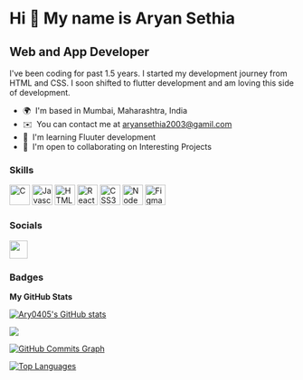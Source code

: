 Hi 👋 My name is Aryan Sethia
=============================

Web and App Developer
--------------------------

I've been coding for past 1.5 years. I started my development journey from HTML and CSS. I soon shifted to flutter development and am loving this side of development.

* 🌍  I'm based in Mumbai, Maharashtra, India
* ✉️  You can contact me at [aryansethia2003@gamil.com](mailto:aryansethia2003@gamil.com)
* 🧠  I'm learning Fluuter development
* 🤝  I'm open to collaborating on Interesting Projects

### Skills

<p align="left">
<a href="https://flutter.dev/?gclid=CjwKCAjwmJeYBhAwEiwAXlg0AaQemQF_GJ-Z0iXfq1H7aTcxC1AO6FXm-7kWUM5VHVmPIpZ5PEdNbxoCmzoQAvD_BwE&gclsrc=aw.ds" target="_blank" rel="noreferrer><img src="https://img.icons8.com/fluency/48/000000/flutter.png" width="36" height="36" alt="Flutter" /></a>
<a href="https://docs.microsoft.com/en-us/cpp/?view=msvc-170" target="_blank" rel="noreferrer"><img src="https://raw.githubusercontent.com/danielcranney/readme-generator/main/public/icons/skills/c-colored.svg" width="36" height="36" alt="C" /></a>
<a href="https://developer.mozilla.org/en-US/docs/Web/JavaScript" target="_blank" rel="noreferrer"><img src="https://raw.githubusercontent.com/danielcranney/readme-generator/main/public/icons/skills/javascript-colored.svg" width="36" height="36" alt="Javascript" /></a>
<a href="https://developer.mozilla.org/en-US/docs/Glossary/HTML5" target="_blank" rel="noreferrer"><img src="https://raw.githubusercontent.com/danielcranney/readme-generator/main/public/icons/skills/html5-colored.svg" width="36" height="36" alt="HTML5" /></a>
<a href="https://reactjs.org/" target="_blank" rel="noreferrer"><img src="https://raw.githubusercontent.com/danielcranney/readme-generator/main/public/icons/skills/react-colored.svg" width="36" height="36" alt="React" /></a>
<a href="https://www.w3.org/TR/CSS/#css" target="_blank" rel="noreferrer"><img src="https://raw.githubusercontent.com/danielcranney/readme-generator/main/public/icons/skills/css3-colored.svg" width="36" height="36" alt="CSS3" /></a>
<a href="https://nodejs.org/en/" target="_blank" rel="noreferrer"><img src="https://raw.githubusercontent.com/danielcranney/readme-generator/main/public/icons/skills/nodejs-colored.svg" width="36" height="36" alt="NodeJS" /></a>
<a href="https://www.figma.com/" target="_blank" rel="noreferrer"><img src="https://raw.githubusercontent.com/danielcranney/readme-generator/main/public/icons/skills/figma-colored.svg" width="36" height="36" alt="Figma" /></a>
</p>


### Socials

 <a href="https://www.github.com/Ary0405" target="_blank" rel="noreferrer"><img src="https://raw.githubusercontent.com/danielcranney/readme-generator/main/public/icons/socials/github.svg" width="32" height="32" /></a>

### Badges

<b>My GitHub Stats</b>

<a href="http://www.github.com/Ary0405"><img src="https://github-readme-stats.vercel.app/api?username=Ary0405&show_icons=true&hide=&count_private=true&title_color=0891b2&text_color=ffffff&icon_color=0891b2&bg_color=1c1917&hide_border=true&show_icons=true" alt="Ary0405's GitHub stats" /></a>

<a href="http://www.github.com/Ary0405"><img src="https://github-readme-streak-stats.herokuapp.com/?user=Ary0405&stroke=ffffff&background=1c1917&ring=0891b2&fire=0891b2&currStreakNum=ffffff&currStreakLabel=0891b2&sideNums=ffffff&sideLabels=ffffff&dates=ffffff&hide_border=true" /></a>

<a href="http://www.github.com/Ary0405"><img src="https://activity-graph.herokuapp.com/graph?username=Ary0405&bg_color=1c1917&color=ffffff&line=0891b2&point=ffffff&area_color=1c1917&area=true&hide_border=true&custom_title=GitHub%20Commits%20Graph" alt="GitHub Commits Graph" /></a>

<a href="https://github.com/Ary0405" align="left"><img src="https://github-readme-stats.vercel.app/api/top-langs/?username=Ary0405&langs_count=10&title_color=0891b2&text_color=ffffff&icon_color=0891b2&bg_color=1c1917&hide_border=true&locale=en&custom_title=Top%20%Languages" alt="Top Languages" /></a>
